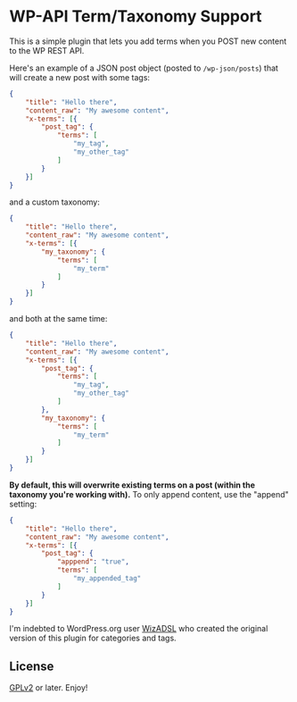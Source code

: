 # WP-API Term/Taxonomy Support

This is a simple plugin that lets you add terms when you POST new content to the WP REST API.

Here's an example of a JSON post object (posted to `/wp-json/posts`) that will create a new post with some tags:

```json
{
	"title": "Hello there",
	"content_raw": "My awesome content",
	"x-terms": [{
		"post_tag": {
			"terms": [
				"my_tag",
				"my_other_tag"
			]
		}
	}]
}
```

and a custom taxonomy:

```json
{
	"title": "Hello there",
	"content_raw": "My awesome content",
	"x-terms": [{
		"my_taxonomy": {
			"terms": [
				"my_term"
			]
		}
	}]
}
```

and both at the same time:

```json
{
	"title": "Hello there",
	"content_raw": "My awesome content",
	"x-terms": [{
		"post_tag": {
			"terms": [
				"my_tag",
				"my_other_tag"
			]
		},
		"my_taxonomy": {
			"terms": [
				"my_term"
			]
		}
	}]
}
```

**By default, this will overwrite existing terms on a post (within the taxonomy you're working with).** To only append content, use the "append" setting:

```json
{
	"title": "Hello there",
	"content_raw": "My awesome content",
	"x-terms": [{
		"post_tag": {
			"apppend": "true",
			"terms": [
				"my_appended_tag"
			]
		}
	}]
}
```

I'm indebted to WordPress.org user [WizADSL](https://profiles.wordpress.org/WizADSL/) who created the original version of this plugin for categories and tags.

## License

[GPLv2](https://www.gnu.org/licenses/gpl-2.0.html) or later. Enjoy!
